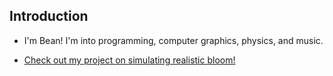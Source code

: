## Introduction

- I'm Bean! I'm into programming, computer graphics, physics, and music.

- [Check out my project on simulating realistic bloom!](https://github.com/bean-mhm/realbloom)


